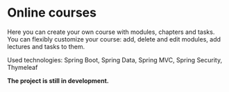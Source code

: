<h1>Online courses</h1>
<p>Here you can create your own course with modules, chapters and tasks. 
You can flexibly customize your course: add, delete and edit modules, 
add lectures and tasks to them.</p>
<p>Used technologies: Spring Boot, Spring Data, Spring MVC, Spring Security, Thymeleaf</p>
<b>The project is still in development.</b>